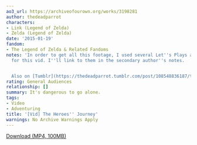 ```yaml
---
ao3_url: https://archiveofourown.org/works/3198281
author: thedeadparrot
characters:
- Link (Legend of Zelda)
- Zelda (Legend of Zelda)
date: '2015-01-19'
fandom:
- The Legend of Zelda & Related Fandoms
notes: 'In order to get all this footage, I used several Let''s Plays as source material
  for this vid. I''ll link to them in the secondary author''s notes.


  Also on [Tumblr](https://thedeadparrot.tumblr.com/post/108548836187/title-the-heroes-journey-fandom-the-legend-of).'
rating: General Audiences
relationship: []
summary: It's dangerous to go alone.
tags:
- Video
- Adventuring
title: '[Vid] The Heroes'' Journey'
warnings: No Archive Warnings Apply
---
```


[Download (MP4, 100MB)](https://dl.dropboxusercontent.com/u/2436187/vids/maelstrom.mp4)
